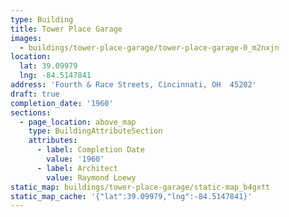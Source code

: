 ```yaml
---
type: Building
title: Tower Place Garage
images:
  - buildings/tower-place-garage/tower-place-garage-0_m2nxjn
location:
  lat: 39.09979
  lng: -84.5147841
address: 'Fourth & Race Streets, Cincinnati, OH  45202'
draft: true
completion_date: '1960'
sections:
  - page_location: above_map
    type: BuildingAttributeSection
    attributes:
      - label: Completion Date
        value: '1960'
      - label: Architect
        value: Raymond Loewy
static_map: buildings/tower-place-garage/static-map_b4gxtt
static_map_cache: '{"lat":39.09979,"lng":-84.5147841}'
---
```

